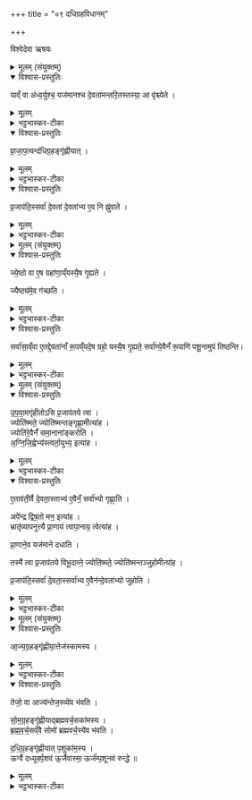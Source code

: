 +++
title = "०९ दधिग्रहविधानम्"

+++

विश्वेदेवा ऋषयः

<details><summary>मूलम् (संयुक्तम्)</summary>

याव्ँ वा अ॑ध्व॒र्युश्च॒ यज॑मानश्च दे॒वता॑मन्तरि॒तस्तस्या॒ आ वृ॑श्च्येते प्राजाप॒त्यन्द॑धिग्र॒हङ्गृ॑ह्णीयात्प्र॒जाप॑ति॒स्सर्वा॑ दे॒वता॑ दे॒वता॑भ्य ए॒व नि ह्नु॑वाते
</details>

<details open><summary>विश्वास-प्रस्तुतिः</summary>

याव्ँ वा अ॑ध्व॒र्युश्च॒ यज॑मानश्च दे॒वता॑मन्तरि॒तस्तस्या॒ आ वृ॑श्च्येते ।  
</details>

<details><summary>मूलम्</summary>

याव्ँ वा अ॑ध्व॒र्युश्च॒ यज॑मानश्च दे॒वता॑मन्तरि॒तस्तस्या॒ आ वृ॑श्च्येते ।  
</details>

<details><summary>भट्टभास्कर-टीका</summary>

1अथास्य दधिग्रहस्य ब्राह्मणम् - यां वा इत्यादि ॥ यां देवतामन्तरितः अन्तर्हितां कुरुतः, लुप्तभागत्वात् । तस्यै तस्यास्सकाशादेव तौ आवृश्च्येते हियेते ।
</details>

<details open><summary>विश्वास-प्रस्तुतिः</summary>

प्रा॒जा॒प॒त्यन्द॑धिग्र॒हङ्गृ॑ह्णीयात् ।  
</details>

<details><summary>मूलम्</summary>

प्रा॒जा॒प॒त्यन्द॑धिग्र॒हङ्गृ॑ह्णीयात् ।  
</details>

<details><summary>भट्टभास्कर-टीका</summary>

तत्परिहारार्थं प्राजापत्यं दधिग्रहं गृह्णीयात् ।
</details>

<details open><summary>विश्वास-प्रस्तुतिः</summary>

प्र॒जाप॑ति॒स्सर्वा॑ दे॒वता॑ दे॒वता॑भ्य ए॒व नि ह्नु॑वाते ।  
</details>

<details><summary>मूलम्</summary>

प्र॒जाप॑ति॒स्सर्वा॑ दे॒वता॑ दे॒वता॑भ्य ए॒व नि ह्नु॑वाते ।  
</details>

<details><summary>भट्टभास्कर-टीका</summary>

प्रजापतिस्सर्वदेवतात्मकः सर्वदेवतोपकारार्थमेवान्तरायस्य निह्नवः कृतो भवति योध्वर्युयजमानाभ्यामेकस्यै देवतायै हविरन्तरायः कृतः, सर्वदेवतानां दधिग्रहद्वारेण हविर्लाभहेतुस्सम्पन्न इति ॥
</details>

<details><summary>मूलम् (संयुक्तम्)</summary>

ज्ये॒ष्ठो वा ए॒ष ग्रहा॑णा॒य्ँयस्यै॒ष गृ॒ह्यते॒ ज्यैष्ठ्य॑मे॒व ग॑च्छति॒ सर्वा॑सा॒व्ँवा ए॒तद्दे॒वता॑नाँ रू॒पय्ँयदे॒ष ग्रहो॒ यस्यै॒ष गृ॒ह्यते॒ सर्वा॑ण्ये॒वैनँ॑ रू॒पाणि॑ पशू॒नामुप॑ तिष्ठन्ति
</details>

<details open><summary>विश्वास-प्रस्तुतिः</summary>

ज्ये॒ष्ठो वा ए॒ष ग्रहा॑णा॒य्ँयस्यै॒ष गृ॒ह्यते ।

ज्यैष्ठ्य॑मे॒व ग॑च्छति ।  
</details>

<details><summary>मूलम्</summary>

ज्ये॒ष्ठो वा ए॒ष ग्रहा॑णा॒य्ँयस्यै॒ष गृ॒ह्यते ।

ज्यैष्ठ्य॑मे॒व ग॑च्छति ।  
</details>

<details><summary>भट्टभास्कर-टीका</summary>

2ज्येष्ठो वा इत्यादि ॥ ज्येष्ठो वृद्धतमः । 'वृद्धस्य च' इति ज्यादशेः । ज्येष्ठकनिष्ठयोर्वृद्धत्वं ज्यैष्ठ्यम् । गुणवचने ष्यञ् ।
</details>

<details open><summary>विश्वास-प्रस्तुतिः</summary>

सर्वा॑सा॒व्ँवा ए॒तद्दे॒वता॑नाँ रू॒पय्ँयदे॒ष ग्रहो॒ यस्यै॒ष गृ॒ह्यते॒ सर्वा॑ण्ये॒वैनँ॑ रू॒पाणि॑ पशू॒नामुप॑ तिष्ठन्ति।
</details>

<details><summary>मूलम्</summary>

सर्वा॑सा॒व्ँवा ए॒तद्दे॒वता॑नाँ रू॒पय्ँयदे॒ष ग्रहो॒ यस्यै॒ष गृ॒ह्यते॒ सर्वा॑ण्ये॒वैनँ॑ रू॒पाणि॑ पशू॒नामुप॑ तिष्ठन्ति।
</details>

<details><summary>भट्टभास्कर-टीका</summary>

सर्वासामित्यादि । गतम् ॥
</details>

<details><summary>मूलम् (संयुक्तम्)</summary>

उपया॒मगृ॑हीतः [26] अ॒सि॒ प्र॒जाप॑तये त्वा॒ ज्योति॑ष्मते॒ ज्योति॑ष्मन्तङ्गृह्णा॒मीत्या॑ह॒ ज्योति॑रे॒वैनँ॑ समा॒नाना॑ङ्करोत्यग्निजि॒ह्वेभ्य॑स्त्वर्ता॒युभ्य॒ इत्या॑है॒ताव॑ती॒र्वै दे॒वता॒स्ताभ्य॑ ए॒वैनँ॒ सर्वा॑भ्यो गृह्णा॒त्यपे॑न्द्र द्विष॒तो मन॒ इत्या॑ह॒ भ्रातृ॑व्यापनुत्त्यै प्रा॒णाय॑ त्वापा॒नाय॒ त्वेत्या॑ह प्रा॒णाने॒व यज॑माने दधाति॒ तस्मै॑ त्वा प्र॒जाप॑तये विभू॒दाव्ने॒ ज्योति॑ष्मते॒ ज्योति॑ष्मन्तञ्जुहोमि [27]  इत्या॑ह प्र॒जाप॑ति॒स्सर्वा॑ दे॒वता॒स्सर्वा॑भ्य ए॒वैन॑न्दे॒वता॑भ्यो जुहोति
</details>

<details open><summary>विश्वास-प्रस्तुतिः</summary>

उ॒प॒या॒मगृ॑हीतोऽसि  प्र॒जाप॑तये त्वा ।   
ज्योति॑ष्मते॒ ज्योति॑ष्मन्तङ्गृह्णा॒मीत्या॑ह ।   
ज्योति॑रे॒वैनँ॑ समा॒नाना॑ङ्करोति ।   
अ॒ग्नि॒जि॒ह्वेभ्य॑स्त्वर्ता॒युभ्य॒ इत्या॑ह ।   
</details>

<details><summary>मूलम्</summary>

उ॒प॒या॒मगृ॑हीतोऽसि  प्र॒जाप॑तये त्वा ।   
ज्योति॑ष्मते॒ ज्योति॑ष्मन्तङ्गृह्णा॒मीत्या॑ह ।   
ज्योति॑रे॒वैनँ॑ समा॒नाना॑ङ्करोति ।   
अ॒ग्नि॒जि॒ह्वेभ्य॑स्त्वर्ता॒युभ्य॒ इत्या॑ह ।   
</details>

<details><summary>भट्टभास्कर-टीका</summary>

3अथ मन्त्रपदानि व्याचष्टे - उपयामगृहीत इति ॥ ज्योतिः द्युतिमन्तं समानानां मध्ये यजमानं करोति ।
</details>

<details open><summary>विश्वास-प्रस्तुतिः</summary>

ए॒ताव॑ती॒र्वै दे॒वता॒स्ताभ्य॑ ए॒वैनँ॒ सर्वा॑भ्यो गृह्णा॒ति  ।  

अपे॑न्द्र द्विष॒तो मन॒ इत्या॑ह ।  
भ्रातृ॑व्यापनुत्त्यै प्रा॒णाय॑ त्वापा॒नाय॒ त्वेत्या॑ह ।   

प्रा॒णाने॒व यज॑माने दधाति ।  

तस्मै॑ त्वा प्र॒जाप॑तये विभू॒दाव्ने॒ ज्योति॑ष्मते॒ ज्योति॑ष्मन्तञ्जुहोमीत्या॑ह ।   

प्र॒जाप॑ति॒स्सर्वा॑ दे॒वता॒स्सर्वा॑भ्य ए॒वैन॑न्दे॒वता॑भ्यो जुहोति ।  
</details>

<details><summary>मूलम्</summary>

ए॒ताव॑ती॒र्वै दे॒वता॒स्ताभ्य॑ ए॒वैनँ॒ सर्वा॑भ्यो गृह्णा॒ति  ।  

अपे॑न्द्र द्विष॒तो मन॒ इत्या॑ह ।  
भ्रातृ॑व्यापनुत्त्यै प्रा॒णाय॑ त्वापा॒नाय॒ त्वेत्या॑ह ।   

प्रा॒णाने॒व यज॑माने दधाति ।  

तस्मै॑ त्वा प्र॒जाप॑तये विभू॒दाव्ने॒ ज्योति॑ष्मते॒ ज्योति॑ष्मन्तञ्जुहोमीत्या॑ह ।   

प्र॒जाप॑ति॒स्सर्वा॑ दे॒वता॒स्सर्वा॑भ्य ए॒वैन॑न्दे॒वता॑भ्यो जुहोति ।  
</details>

<details><summary>भट्टभास्कर-टीका</summary>

एतावतीः एतावत्यः या अग्निजिह्वाद्याः पर्जन्यान्ताः एतावत्प्रमाणाः भ्रातृव्याभिभूत्यै । दासीभारादित्वात्पूर्वपदप्रकृतिस्वरत्वम् ॥
</details>

<details><summary>मूलम् (संयुक्तम्)</summary>

आज्यग्र॒हङ्गृ॑ह्णीया॒त्तेज॑स्कामस्य॒ तेजो॒ वा आज्य॑न्तेज॒स्व्ये॑व भ॑वति सोमग्र॒हङ्गृ॑ह्णीयाद्ब्रह्मवर्च॒सका॑मस्य ब्रह्मवर्च॒सव्ँवै सोमो॑ ब्रह्मवर्च॒स्ये॑व भ॑वति दधिग्र॒हङ्गृ॑ह्णीयात्प॒शुका॑म॒स्योर्ग्वै दध्यूर्क्प॒शव॑ ऊ॒र्जैवास्मा॒ ऊर्ज॑म्प॒शूनव॑ रुन्द्धे ॥ [28]  
</details>

<details open><summary>विश्वास-प्रस्तुतिः</summary>

आ॒ज्य॒ग्र॒हङ्गृ॑ह्णीया॒त्तेज॑स्कामस्य ।
</details>

<details><summary>मूलम्</summary>

आ॒ज्य॒ग्र॒हङ्गृ॑ह्णीया॒त्तेज॑स्कामस्य ।
</details>

<details><summary>भट्टभास्कर-टीका</summary>

4आज्यग्रहमित्यादयः काम्या विधयः । तेजस्कामस्य । 'शीलिकामि' इत्यादिना णः, पूर्वपदप्रकृतिस्वरत्वम्, 'अतः कृकमि' इत्यादिना सत्वम् ।
</details>

<details open><summary>विश्वास-प्रस्तुतिः</summary>

तेजो॒ वा आज्य॑न्तेज॒स्व्ये॑व भ॑वति ।  

सो॒म॒ग्र॒हङ्गृ॑ह्णीयाद्ब्रह्मवर्च॒सका॑मस्य ।  
ब्र॒ह्म॒व॒र्च॒सव्ँवै सोमो॑ ब्रह्मवर्च॒स्ये॑व भ॑वति ।  

द॒धि॒ग्र॒हङ्गृ॑ह्णीयात् प॒शुका॑म॒स्य ।  
ऊर्ग्वै दध्यूर्क्प॒शव॑ ऊ॒र्जैवास्मा॒ ऊर्ज॑म्प॒शूनव॑ रुन्द्धे ॥
</details>

<details><summary>मूलम्</summary>

तेजो॒ वा आज्य॑न्तेज॒स्व्ये॑व भ॑वति ।  

सो॒म॒ग्र॒हङ्गृ॑ह्णीयाद्ब्रह्मवर्च॒सका॑मस्य ।  
ब्र॒ह्म॒व॒र्च॒सव्ँवै सोमो॑ ब्रह्मवर्च॒स्ये॑व भ॑वति ।  

द॒धि॒ग्र॒हङ्गृ॑ह्णीयात् प॒शुका॑म॒स्य ।  
ऊर्ग्वै दध्यूर्क्प॒शव॑ ऊ॒र्जैवास्मा॒ ऊर्ज॑म्प॒शूनव॑ रुन्द्धे ॥
</details>

<details><summary>भट्टभास्कर-टीका</summary>

तेजो वा इति । तद्धेतुत्वात्ताच्छब्द्यम् । एवं सर्वत्र । 'सावेकाचः' इत्यूर्जस्तृतीयाया उदात्तत्वम् । अस्मा इत्यन्वादेशेऽशनुदात्तः । 'बर्हिषो बर्हिषि गृह्णीयात् । अंशूनुपसंगृह्य सोमं गृह्णीयात्' इत्याचार्याः ॥

इति तृतीये पञ्चमे नवमोनुवाकः ।  
</details>
